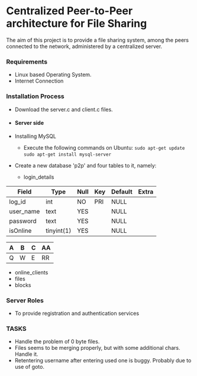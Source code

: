 # Centralized Peer-to-Peer architecture for File Sharing

The aim of this project is to provide a file sharing system, among the peers connected to the network, administered by a centralized server.

### Requirements
* Linux based Operating System.
* Internet Connection

### Installation Process

* Download the server.c and client.c files.

- #### Server side
* Installing MySQL
    * Execute the following commands on Ubuntu:
        `sudo apt-get update`
        `sudo apt-get install mysql-server`

* Create a new database 'p2p' and four tables to it, namely:
    * login_details

| Field     | Type       | Null | Key | Default | Extra |
|-----------|------------|------|-----|---------|-------|
| log_id    | int        | NO   | PRI | NULL    |       |
| user_name | text       | YES  |     | NULL    |       |
| password  | text       | YES  |     | NULL    |       |
| isOnline  | tinyint(1) | YES  |     | NULL    |       |

|A|B|C|AA|
| --- | --- | --- | --- |
|Q|W   |    E | RR     |

* online_clients
* files
* blocks




### Server Roles
* To provide registration and authentication services 


### TASKS
- Handle the problem of 0 byte files.
- Files seems to be merging properly, but with some additional chars. Handle it.
- Retentering username after entering used one is buggy. Probably due to use of goto.